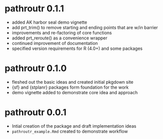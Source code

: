 # pathroutr 0.1.1

* added AK harbor seal demo vignette
* add prt_trim() to remove starting and ending points that are w/in barrier
* improvements and re-factoring of core functions
* added prt_reroute() as a convenience wrapper
* continued improvement of documentation
* specified version requirements for R (4.0+) and some packages

# pathroutr 0.1.0

* fleshed out the basic ideas and created initial pkgdown site
* {sf} and {stplanr} packages form foundation for the work
* demo vignette added to demonstrate core idea and approach

# pathroutr 0.0.1

* Intial creation of the package and draft implementation ideas
* `pathroutr_example.Rmd` created to demonstrate workflow
